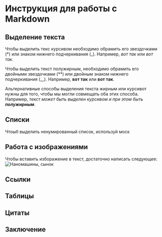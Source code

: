 # Инструкция для работы с Markdown

## Выделение текста

Чтобы выделить текс курсивом необходимо обрамить его звездочками (*) или знаком нижнего подчеркивания (_). Например, *вот так* или _вот так_.

Чтобы выделить текст полужирным, необходимо обрамить его двойными звездочками (**) или двойным знаком нижнего подчеркивания (__). Например, **вот так** или __вот так__.

Альтернативные способы выделения текста жирным или курсивот нужны для того, чтобы мы могли совмещать оба этих способа. Например, _текст может быть выделен курсивом и при этом быть **полужирным**_.

## Списки
Чтоыб выделить ненумированный список, используй моск
## Работа с изображениями

Чтобы вставить изборажение в текст, достаточно написать следующее:
![Наномашины, сынок](armstrong.png)

## Ссылки

## Таблицы

## Цитаты

## Заключение